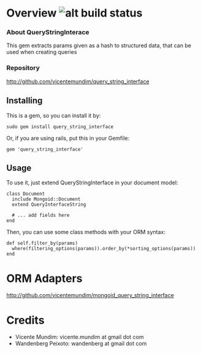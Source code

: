 # Overview ![alt build status](https://secure.travis-ci.org/vicentemundim/query_string_interface.png "Build Status")

### About QueryStringInterace

This gem extracts params given as a hash to structured data, that can be used when creating queries

### Repository

http://github.com/vicentemundim/query_string_interface

## Installing

This is a gem, so you can install it by:

    sudo gem install query_string_interface

Or, if you are using rails, put this in your Gemfile:

    gem 'query_string_interface'

## Usage

To use it, just extend QueryStringInterface in your document model:

    class Document
      include Mongoid::Document
      extend QueryInterfaceString

      # ... add fields here
    end

Then, you can use some class methods with your ORM syntax:

    def self.filter_by(params)
      where(filtering_options(params)).order_by(*sorting_options(params))
    end

# ORM Adapters

http://github.com/vicentemundim/mongoid_query_string_interface

# Credits

- Vicente Mundim: vicente.mundim at gmail dot com
- Wandenberg Peixoto: wandenberg at gmail dot com
